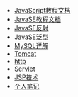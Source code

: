 
* [JavaScript教程文档](JavaScript)
* [JavaSE教程文档](JavaSE)
* [JavaSE反射](/javase/java%E5%9F%BA%E7%A1%80%E5%B7%A9%E5%9B%BA%E7%AC%94%E8%AE%B0(1)-%E5%8F%8D%E5%B0%84.md)
* [JavaSE泛型](/javase/java%E5%9F%BA%E7%A1%80%E5%B7%A9%E5%9B%BA%E7%AC%94%E8%AE%B0(2)-%E6%B3%9B%E5%9E%8B.md)
* [MySQL详解](MySql.md)
* [Tomcat](/javaweb/javaweb%E5%85%A5%E9%97%A8%E7%AC%94%E8%AE%B0(1)-Tomcat.md)
* [http](/javaweb/javaweb%E5%85%A5%E9%97%A8%E7%AC%94%E8%AE%B0(2)-http%E5%85%A5%E9%97%A8.md)
* [Servlet](/javaweb/javaweb%E5%85%A5%E9%97%A8%E7%AC%94%E8%AE%B0(3)-Servlet.md)
* [JSP技术](/javaweb/javaweb%E5%85%A5%E9%97%A8%E7%AC%94%E8%AE%B0(6)-JSP%E6%8A%80%E6%9C%AF.md)
* [个人笔记](/perpsonNotepad.md)
<!-- * [wt](homepage.html) -->
<!-- * [](zh-cn/guide) -->